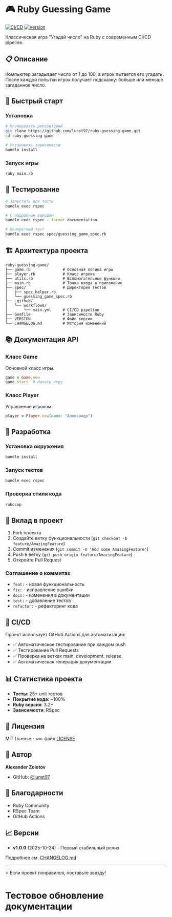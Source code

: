 # 🎮 Ruby Guessing Game

[![CI/CD](https://github.com/lunst97/ruby-guessing-game/actions/workflows/main.yml/badge.svg)](https://github.com/lunst97/ruby-guessing-game/actions)
[![Version](https://img.shields.io/badge/version-1.0.0-blue.svg)](https://github.com/lunst97/ruby-guessing-game/releases)

Классическая игра "Угадай число" на Ruby с современным CI/CD pipeline.

## 📋 Описание

Компьютер загадывает число от 1 до 100, а игрок пытается его угадать. 
После каждой попытки игрок получает подсказку: больше или меньше загаданное число.

## 🚀 Быстрый старт

### Установка
```bash
# Клонировать репозиторий
git clone https://github.com/lunst97/ruby-guessing-game.git
cd ruby-guessing-game

# Установить зависимости
bundle install
```

### Запуск игры
```bash
ruby main.rb
```

## 🧪 Тестирование
```bash
# Запустить все тесты
bundle exec rspec

# С подробным выводом
bundle exec rspec --format documentation

# Конкретный тест
bundle exec rspec spec/guessing_game_spec.rb
```

## 🏗️ Архитектура проекта
```
ruby-guessing-game/
├── game.rb              # Основная логика игры
├── player.rb            # Класс игрока
├── utils.rb             # Вспомогательные функции
├── main.rb              # Точка входа в приложение
├── spec/                # Директория тестов
│   ├── spec_helper.rb
│   └── guessing_game_spec.rb
├── .github/
│   └── workflows/
│       └── main.yml     # CI/CD pipeline
├── Gemfile              # Зависимости Ruby
├── VERSION              # Файл версии
└── CHANGELOG.md         # История изменений
```

## 📚 Документация API

### Класс Game

Основной класс игры.
```ruby
game = Game.new
game.start  # Начать игру
```

### Класс Player

Управление игроком.
```ruby
player = Player.new(name: "Александр")
```

## 🔧 Разработка

### Установка окружения
```bash
bundle install
```

### Запуск тестов
```bash
bundle exec rspec
```

### Проверка стиля кода
```bash
rubocop
```

## 🤝 Вклад в проект

1. Fork проекта
2. Создайте ветку функциональности (`git checkout -b feature/AmazingFeature`)
3. Commit изменения (`git commit -m 'Add some AmazingFeature'`)
4. Push в ветку (`git push origin feature/AmazingFeature`)
5. Откройте Pull Request

### Соглашение о коммитах

- `feat:` - новая функциональность
- `fix:` - исправление ошибки
- `docs:` - изменения в документации
- `test:` - добавление тестов
- `refactor:` - рефакторинг кода

## 🧪 CI/CD

Проект использует GitHub Actions для автоматизации:

- ✅ Автоматическое тестирование при каждом push
- ✅ Тестирование Pull Requests
- ✅ Проверка на ветках main, development, release
- ✅ Автоматическая генерация документации

## 📊 Статистика проекта

- **Тесты**: 25+ unit тестов
- **Покрытие кода**: ~100%
- **Ruby версия**: 3.2+
- **Зависимости**: RSpec

## 📝 Лицензия

MIT License - см. файл [LICENSE](LICENSE)

## 👤 Автор

**Alexander Zolotov**
- GitHub: [@lunst97](https://github.com/lunst97)

## 🙏 Благодарности

- Ruby Community
- RSpec Team
- GitHub Actions

## 📈 Версии

- **v1.0.0** (2025-10-24) - Первый стабильный релиз

Подробнее см. [CHANGELOG.md](CHANGELOG.md)

---

⭐ Если проект понравился, поставьте звезду!
# Тестовое обновление документации
